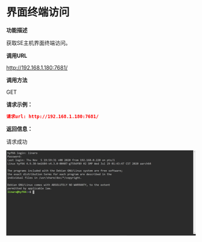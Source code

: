 # 界面终端访问 #

**功能描述**

获取SE主机界面终端访问。

**调用URL**

http://192.168.1.180:7681/

**调用方法**

GET

**请求示例：**

```json
请求url: http://192.168.1.180:7681/
```

**返回信息：**

请求成功

![](../../../../../../imgs/ttyd_ui.png)



​    

